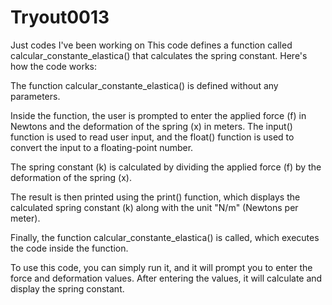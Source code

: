 # Tryout0013
Just codes I've been working on 
This code defines a function called calcular_constante_elastica() that calculates the spring constant. Here's how the code works:

The function calcular_constante_elastica() is defined without any parameters.

Inside the function, the user is prompted to enter the applied force (f) in Newtons and the deformation of the spring (x) in meters. The input() function is used to read user input, and the float() function is used to convert the input to a floating-point number.

The spring constant (k) is calculated by dividing the applied force (f) by the deformation of the spring (x).

The result is then printed using the print() function, which displays the calculated spring constant (k) along with the unit "N/m" (Newtons per meter).

Finally, the function calcular_constante_elastica() is called, which executes the code inside the function.

To use this code, you can simply run it, and it will prompt you to enter the force and deformation values. After entering the values, it will calculate and display the spring constant.
